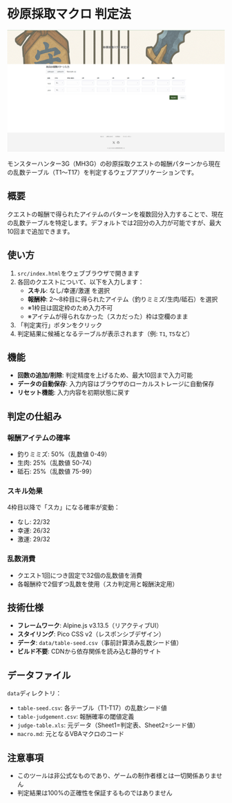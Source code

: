 # 砂原採取マクロ 判定法

![判定ツール](image.png)

モンスターハンター3G（MH3G）の砂原採取クエストの報酬パターンから現在の乱数テーブル（T1〜T17）を判定するウェブアプリケーションです。

## 概要

クエストの報酬で得られたアイテムのパターンを複数回分入力することで、現在の乱数テーブルを特定します。デフォルトでは2回分の入力が可能ですが、最大10回まで追加できます。

## 使い方

1. `src/index.html`をウェブブラウザで開きます
2. 各回のクエストについて、以下を入力します：
   - **スキル**: なし/幸運/激運 を選択
   - **報酬枠**: 2〜8枠目に得られたアイテム（釣りミミズ/生肉/砥石）を選択
   - ※1枠目は固定枠のため入力不可
   - ※アイテムが得られなかった（スカだった）枠は空欄のまま
3. 「判定実行」ボタンをクリック
4. 判定結果に候補となるテーブルが表示されます（例: `T1`, `T5`など）

## 機能

- **回数の追加/削除**: 判定精度を上げるため、最大10回まで入力可能
- **データの自動保存**: 入力内容はブラウザのローカルストレージに自動保存
- **リセット機能**: 入力内容を初期状態に戻す

## 判定の仕組み

### 報酬アイテムの確率
- 釣りミミズ: 50%（乱数値 0-49）
- 生肉: 25%（乱数値 50-74）
- 砥石: 25%（乱数値 75-99）

### スキル効果
4枠目以降で「スカ」になる確率が変動：
- なし: 22/32
- 幸運: 26/32
- 激運: 29/32

### 乱数消費
- クエスト1回につき固定で32個の乱数値を消費
- 各報酬枠で2個ずつ乱数を使用（スカ判定用と報酬決定用）

## 技術仕様

- **フレームワーク**: Alpine.js v3.13.5（リアクティブUI）
- **スタイリング**: Pico CSS v2（レスポンシブデザイン）
- **データ**: `data/table-seed.csv`（事前計算済み乱数シード値）
- **ビルド不要**: CDNから依存関係を読み込む静的サイト

## データファイル

`data`ディレクトリ：
- `table-seed.csv`: 各テーブル（T1-T17）の乱数シード値
- `table-judgement.csv`: 報酬確率の閾値定義
- `judge-table.xls`: 元データ（Sheet1=判定表、Sheet2=シード値）
- `macro.md`: 元となるVBAマクロのコード

## 注意事項

- このツールは非公式なものであり、ゲームの制作者様とは一切関係ありません
- 判定結果は100%の正確性を保証するものではありません
